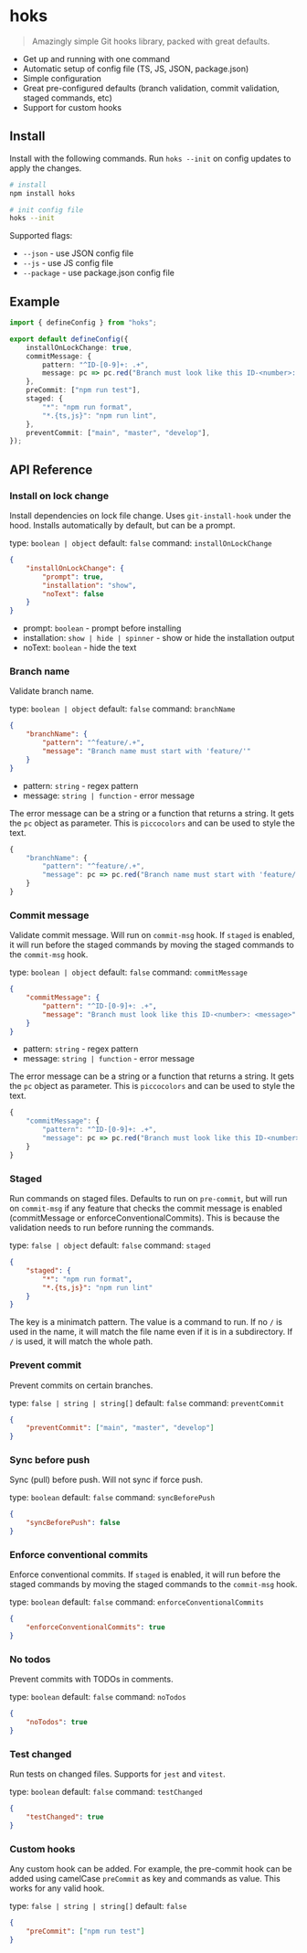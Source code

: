 # hoks

> Amazingly simple Git hooks library, packed with great defaults.

-   Get up and running with one command
-   Automatic setup of config file (TS, JS, JSON, package.json)
-   Simple configuration
-   Great pre-configured defaults (branch validation, commit validation, staged commands, etc)
-   Support for custom hooks

## Install

Install with the following commands. Run `hoks --init` on config updates to apply the changes.

```bash
# install
npm install hoks

# init config file
hoks --init
```

Supported flags:

-   `--json` - use JSON config file
-   `--js` - use JS config file
-   `--package` - use package.json config file

## Example

```ts
import { defineConfig } from "hoks";

export default defineConfig({
    installOnLockChange: true,
    commitMessage: {
        pattern: "^ID-[0-9]+: .+",
        message: pc => pc.red("Branch must look like this ID-<number>: <message>"),
    },
    preCommit: ["npm run test"],
    staged: {
        "*": "npm run format",
        "*.{ts,js}": "npm run lint",
    },
    preventCommit: ["main", "master", "develop"],
});
```

## API Reference

### Install on lock change

Install dependencies on lock file change. Uses `git-install-hook` under the hood. Installs automatically by default, but can be a prompt.

type: `boolean | object`
default: `false`
command: `installOnLockChange`

```json
{
    "installOnLockChange": {
        "prompt": true,
        "installation": "show",
        "noText": false
    }
}
```

-   prompt: `boolean` - prompt before installing
-   installation: `show | hide | spinner` - show or hide the installation output
-   noText: `boolean` - hide the text

### Branch name

Validate branch name.

type: `boolean | object`
default: `false`
command: `branchName`

```json
{
    "branchName": {
        "pattern": "^feature/.+",
        "message": "Branch name must start with 'feature/'"
    }
}
```

-   pattern: `string` - regex pattern
-   message: `string | function` - error message

The error message can be a string or a function that returns a string. It gets the `pc` object as parameter. This is `piccocolors` and can be used to style the text.

```ts
{
    "branchName": {
        "pattern": "^feature/.+",
        "message": pc => pc.red("Branch name must start with 'feature/'")
    }
}
```

### Commit message

Validate commit message. Will run on `commit-msg` hook. If `staged` is enabled, it will run before the staged commands by moving the staged commands to the `commit-msg` hook.

type: `boolean | object`
default: `false`
command: `commitMessage`

```json
{
    "commitMessage": {
        "pattern": "^ID-[0-9]+: .+",
        "message": "Branch must look like this ID-<number>: <message>"
    }
}
```

-   pattern: `string` - regex pattern
-   message: `string | function` - error message

The error message can be a string or a function that returns a string. It gets the `pc` object as parameter. This is `piccocolors` and can be used to style the text.

```ts
{
    "commitMessage": {
        "pattern": "^ID-[0-9]+: .+",
        "message": pc => pc.red("Branch must look like this ID-<number>: <message>")
    }
}
```

### Staged

Run commands on staged files. Defaults to run on `pre-commit`, but will run on `commit-msg` if any feature that checks the commit message is enabled (commitMessage or enforceConventionalCommits). This is because the validation needs to run before running the commands.

type: `false | object`
default: `false`
command: `staged`

```json
{
    "staged": {
        "*": "npm run format",
        "*.{ts,js}": "npm run lint"
    }
}
```

The key is a minimatch pattern. The value is a command to run. If no `/` is used in the name, it will match the file name even if it is in a subdirectory. If `/` is used, it will match the whole path.

### Prevent commit

Prevent commits on certain branches.

type: `false | string | string[]`
default: `false`
command: `preventCommit`

```json
{
    "preventCommit": ["main", "master", "develop"]
}
```

### Sync before push

Sync (pull) before push. Will not sync if force push.

type: `boolean`
default: `false`
command: `syncBeforePush`

```json
{
    "syncBeforePush": false
}
```

### Enforce conventional commits

Enforce conventional commits. If `staged` is enabled, it will run before the staged commands by moving the staged commands to the `commit-msg` hook.

type: `boolean`
default: `false`
command: `enforceConventionalCommits`

```json
{
    "enforceConventionalCommits": true
}
```

### No todos

Prevent commits with TODOs in comments.

type: `boolean`
default: `false`
command: `noTodos`

```json
{
    "noTodos": true
}
```

### Test changed

Run tests on changed files. Supports for `jest` and `vitest`.

type: `boolean`
default: `false`
command: `testChanged`

```json
{
    "testChanged": true
}
```

### Custom hooks

Any custom hook can be added. For example, the pre-commit hook can be added using camelCase `preCommit` as key and commands as value. This works for any valid hook.

type: `false | string | string[]`
default: `false`

```json
{
    "preCommit": ["npm run test"]
}
```
